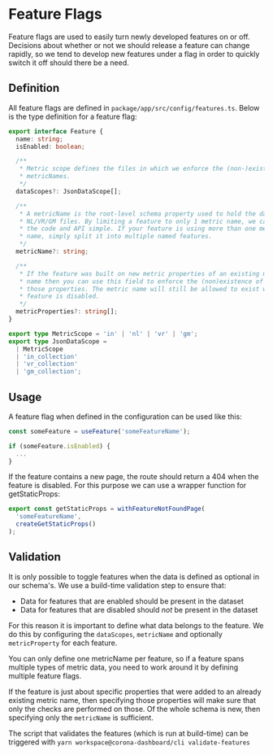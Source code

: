 # Feature Flags

Feature flags are used to easily turn newly developed features on or off.
Decisions about whether or not we should release a feature can change rapidly,
so we tend to develop new features under a flag in order to quickly switch it
off should there be a need.

## Definition

All feature flags are defined in `package/app/src/config/features.ts`. Below is
the type definition for a feature flag:

```ts
export interface Feature {
  name: string;
  isEnabled: boolean;

  /**
   * Metric scope defines the files in which we enforce the (non-)existence of
   * metricNames.
   */
  dataScopes?: JsonDataScope[];

  /**
   * A metricName is the root-level schema property used to hold the data in the
   * NL/VR/GM files. By limiting a feature to only 1 metric name, we can keep
   * the code and API simple. If your feature is using more than one metric
   * name, simply split it into multiple named features.
   */
  metricName?: string;

  /**
   * If the feature was built on new metric properties of an existing metric
   * name then you can use this field to enforce the (non)existence of only
   * those properties. The metric name will still be allowed to exist when this
   * feature is disabled.
   */
  metricProperties?: string[];
}

export type MetricScope = 'in' | 'nl' | 'vr' | 'gm';
export type JsonDataScope =
  | MetricScope
  | 'in_collection'
  | 'vr_collection'
  | 'gm_collection';
```

## Usage

A feature flag when defined in the configuration can be used like this:

```ts
const someFeature = useFeature('someFeatureName');

if (someFeature.isEnabled) {
  ...
}
```

If the feature contains a new page, the route should return a 404 when the
feature is disabled. For this purpose we can use a wrapper function for getStaticProps:

```ts
export const getStaticProps = withFeatureNotFoundPage(
  'someFeatureName',
  createGetStaticProps()
);
```

## Validation

It is only possible to toggle features when the data is defined as optional in
our schema's. We use a build-time validation step to ensure that:

- Data for features that are enabled should be present in the dataset
- Data for features that are disabled should _not_ be present in the dataset

For this reason it is important to define what data belongs to the feature. We
do this by configuring the `dataScopes`, `metricName` and optionally
`metricProperty` for each feature.

You can only define one metricName per feature, so if a feature spans multiple
types of metric data, you need to work around it by defining multiple feature
flags.

If the feature is just about specific properties that were added to an already
existing metric name, then specifying those properties will make sure that only
the checks are performed on those. Of the whole schema is new, then specifying
only the `metricName` is sufficient.

The script that validates the features (which is run at build-time) can be
triggered with `yarn workspace@corona-dashboard/cli validate-features`
